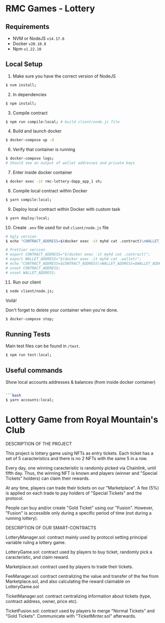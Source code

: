 # RMC Games - Lottery

## Requirements

- NVM or NodeJS `v14.17.6`
- Docker `v20.10.8`
- Npm `v1.22.10`

## Local Setup

1. Make sure you have the correct version of NodeJS

```bash
$ nvm install;
```

2. In dependencies

```bash
$ npm install;
```

3. Compile contract

```bash
$ npm run compile:local; # build client/node.js file
```

4. Build and launch docker

```bash
$ docker-compose up -d
```

6. Verify that container is running

```bash
$ docker-compose logs;
# Should see an output of wallet addresses and private keys
```

7. Enter inside docker container

```bash
$ docker exec -it rmc-lottery-dapp_app_1 sh;
```

8. Compile local contract within Docker

```bash
$ yarn compile:local;
```

9. Deploy local contract within Docker with custom task

```bash
$ yarn deploy:local;
```

10. Create `.env` file used for out `client/node.js` file

```bash
# Ugly version
$ echo "CONTRACT_ADDRESS=$(docker exec -it myhd cat .contract)\nWALLET_ADDRESS=$(docker exec -it myhd cat .wallet;)" > .env.test;

# Prettier version
# export CONTRACT_ADDRESS="$(docker exec -it myhd cat .contract)";
# export WALLET_ADDRESS="$(docker exec -it myhd cat .wallet)";
# echo "CONTRACT_ADDRESS=$CONTRACT_ADDRESS\nWALLET_ADDRESS=$WALLET_ADDRESS" > .env;
# unset CONTRACT_ADDRESS;
# unset WALLET_ADDRESS;
```

11. Run our client

```bash
$ node client/node.js;
```

Voilà!

Don't forget to delete your container when you're done.

```bash
$ docker-compose stop;
```

## Running Tests

Main test files can be found in `/test`.

```bash
$ npm run test:local;
```

## Useful commands

Show local accounts addresses & balances (from inside docker container)

```bash

```bash
$ yarn accounts:local;
```
# Lottery Game from Royal Mountain's Club

DESCRIPTION OF THE PROJECT

This project is lottery game using NFTs as entry tickets.
Each ticket has a set of 5 caracteristics and there is no 2 NFTs with the same 5 in a row.

Every day, one winning caracteristic is randomly picked via Chainlink, until fifth day. Thus, the winning NFT is known and players (winner and "Special Tickets" holders) can claim their rewards.

At any time, players can trade their tickets on our "Marketplace". A fee (5%) is applied on each trade to pay holders of "Special Tickets" and the protocol.

People can buy and/or create "Gold Ticket" using our "Fusion". However, "Fusion" is accessible only during a specific period of time (not during a running lottery).

DESCRIPTION OF OUR SMART-CONTRACTS

LotteryManager.sol: contract mainly used by protocol setting principal variable ruling a lottery game.

LotteryGame.sol: contract used by players to buy ticket, randomly pick a caracteristic, and claim reward.

Marketplace.sol: contract used by players to trade their tickets.

FeeManager.sol: contract centralizing the value and transfer of the fee from Marketplace.sol, and also calculating the reward claimable on LotteryGame.sol

TicketManager.sol: contract centralizing information about tickets (type, contract address, owner, price etc).

TicketFusion.sol: contract used by players to merge "Normal Tickets" and "Gold Tickets". Communicate with "TicketMinter.sol" afterwards.



